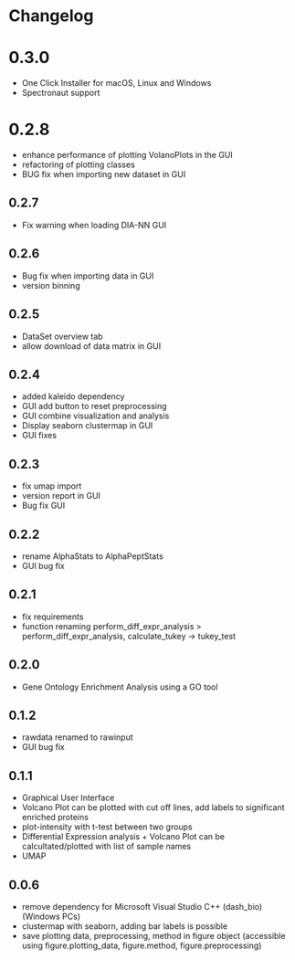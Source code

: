 # Changelog

# 0.3.0
* One Click Installer for macOS, Linux and Windows
* Spectronaut support

# 0.2.8
* enhance performance of plotting VolanoPlots in the GUI
* refactoring of plotting classes
* BUG fix when importing new dataset in GUI

## 0.2.7
* Fix warning when loading DIA-NN GUI

## 0.2.6
* Bug fix when importing data in GUI
* version binning

## 0.2.5
* DataSet overview tab
* allow download of data matrix in GUI

## 0.2.4
* added kaleido dependency
* GUI add button to reset preprocessing
* GUI combine visualization and analysis
* Display seaborn clustermap in GUI
* GUI fixes

## 0.2.3
* fix umap import
* version report in GUI
* Bug fix GUI

## 0.2.2
* rename AlphaStats to AlphaPeptStats
* GUI bug fix

## 0.2.1
* fix requirements
* function renaming perform_diff_expr_analysis > perform_diff_expr_analysis, calculate_tukey -> tukey_test

## 0.2.0
* Gene Ontology Enrichment Analysis using a GO tool

## 0.1.2
* rawdata renamed to rawinput
* GUI bug fix

## 0.1.1
* Graphical User Interface
* Volcano Plot can be plotted with cut off lines, add labels to significant enriched proteins
* plot-intensity with t-test between two groups
* Differential Expression analysis + Volcano Plot can be calcultated/plotted with list of sample names
* UMAP

## 0.0.6
* remove dependency for Microsoft Visual Studio C++ (dash_bio) (Windows PCs)
* clustermap with seaborn, adding bar labels is possible
* save plotting data, preprocessing, method in figure object (accessible using figure.plotting_data, figure.method, figure.preprocessing)















